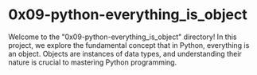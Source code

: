 # 0x09-python-everything_is_object

Welcome to the "0x09-python-everything_is_object" directory! In this project, we explore the fundamental concept that in Python, everything is an object. Objects are instances of data types, and understanding their nature is crucial to mastering Python programming.
